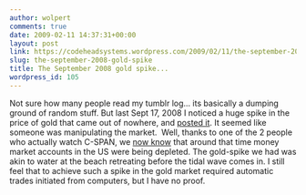 ```yaml
---
author: wolpert
comments: true
date: 2009-02-11 14:37:31+00:00
layout: post
link: https://codeheadsystems.wordpress.com/2009/02/11/the-september-2008-gold-spike/
slug: the-september-2008-gold-spike
title: The September 2008 gold spike...
wordpress_id: 105
---
```


Not sure how many people read my tumblr log... its basically a dumping ground of random stuff. But last Sept 17, 2008 I noticed a huge spike in the price of gold that came out of nowhere, and [posted it](http://codehead.tumblr.com/post/50589732/i-want-to-know-what-happened-on-sept-17-at-9-55am). It seemed like someone was manipulating the market.  Well, thanks to one of the 2 people who actually watch C-SPAN, we [now know](http://zerohedge.blogspot.com/2009/02/how-world-almost-came-to-end-at-2pm-on.html) that around that time money market accounts in the US were being depleted. The gold-spike we had was akin to water at the beach retreating before the tidal wave comes in. I still feel that to achieve such a spike in the gold market required automatic trades initiated from computers, but I have no proof.
